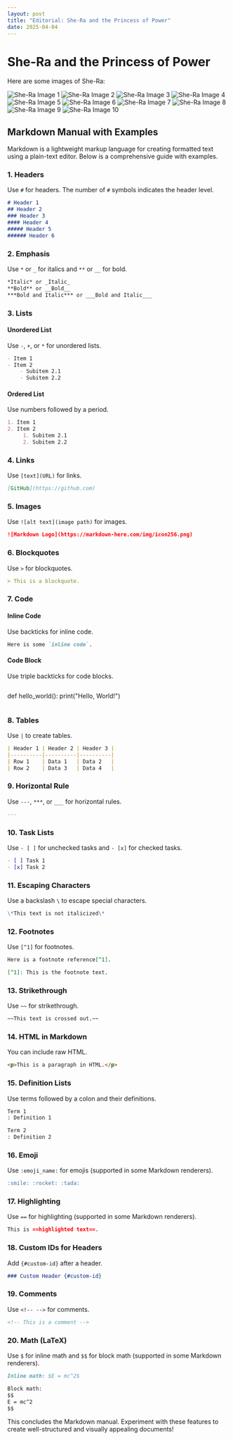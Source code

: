 ```yaml
---
layout: post
title: "Editorial: She-Ra and the Princess of Power"
date: 2025-04-04
---
```


# She-Ra and the Princess of Power

Here are some images of She-Ra:

![She-Ra Image 1](path/to/image1.jpg)
![She-Ra Image 2](path/to/image2.jpg)
![She-Ra Image 3](path/to/image3.jpg)
![She-Ra Image 4](path/to/image4.jpg)
![She-Ra Image 5](path/to/image5.jpg)
![She-Ra Image 6](path/to/image6.jpg)
![She-Ra Image 7](path/to/image7.jpg)
![She-Ra Image 8](path/to/image8.jpg)
![She-Ra Image 9](path/to/image9.jpg)
![She-Ra Image 10](path/to/image10.jpg)

## Markdown Manual with Examples

Markdown is a lightweight markup language for creating formatted text using a plain-text editor. Below is a comprehensive guide with examples.

### 1. Headers
Use `#` for headers. The number of `#` symbols indicates the header level.

```markdown
# Header 1
## Header 2
### Header 3
#### Header 4
##### Header 5
###### Header 6
```

### 2. Emphasis
Use `*` or `_` for italics and `**` or `__` for bold.

```markdown
*Italic* or _Italic_
**Bold** or __Bold__
***Bold and Italic*** or ___Bold and Italic___
```

### 3. Lists
#### Unordered List
Use `-`, `+`, or `*` for unordered lists.

```markdown
- Item 1
- Item 2
    - Subitem 2.1
    - Subitem 2.2
```

#### Ordered List
Use numbers followed by a period.

```markdown
1. Item 1
2. Item 2
     1. Subitem 2.1
     2. Subitem 2.2
```

### 4. Links
Use `[text](URL)` for links.

```markdown
[GitHub](https://github.com)
```

### 5. Images
Use `![alt text](image path)` for images.

```markdown
![Markdown Logo](https://markdown-here.com/img/icon256.png)
```

### 6. Blockquotes
Use `>` for blockquotes.

```markdown
> This is a blockquote.
```

### 7. Code
#### Inline Code
Use backticks for inline code.

```markdown
Here is some `inline code`.
```

#### Code Block
Use triple backticks for code blocks.

```markdown
```
def hello_world():
        print("Hello, World!")
```
```

### 8. Tables
Use `|` to create tables.

```markdown
| Header 1 | Header 2 | Header 3 |
|----------|----------|----------|
| Row 1    | Data 1   | Data 2   |
| Row 2    | Data 3   | Data 4   |
```

### 9. Horizontal Rule
Use `---`, `***`, or `___` for horizontal rules.

```markdown
---
```

### 10. Task Lists
Use `- [ ]` for unchecked tasks and `- [x]` for checked tasks.

```markdown
- [ ] Task 1
- [x] Task 2
```

### 11. Escaping Characters
Use a backslash `\` to escape special characters.

```markdown
\*This text is not italicized\*
```

### 12. Footnotes
Use `[^1]` for footnotes.

```markdown
Here is a footnote reference[^1].

[^1]: This is the footnote text.
```

### 13. Strikethrough
Use `~~` for strikethrough.

```markdown
~~This text is crossed out.~~
```

### 14. HTML in Markdown
You can include raw HTML.

```markdown
<p>This is a paragraph in HTML.</p>
```

### 15. Definition Lists
Use terms followed by a colon and their definitions.

```markdown
Term 1
: Definition 1

Term 2
: Definition 2
```

### 16. Emoji
Use `:emoji_name:` for emojis (supported in some Markdown renderers).

```markdown
:smile: :rocket: :tada:
```

### 17. Highlighting
Use `==` for highlighting (supported in some Markdown renderers).

```markdown
This is ==highlighted text==.
```

### 18. Custom IDs for Headers
Add `{#custom-id}` after a header.

```markdown
### Custom Header {#custom-id}
```

### 19. Comments
Use `<!-- -->` for comments.

```markdown
<!-- This is a comment -->
```

### 20. Math (LaTeX)
Use `$` for inline math and `$$` for block math (supported in some Markdown renderers).

```markdown
Inline math: $E = mc^2$

Block math:
$$
E = mc^2
$$
```

This concludes the Markdown manual. Experiment with these features to create well-structured and visually appealing documents!